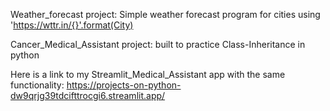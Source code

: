 Weather_forecast project: Simple weather forecast program for cities using  'https://wttr.in/{}'.format(City)






Cancer_Medical_Assistant project: built to practice Class-Inheritance in python



Here is a link to  my Streamlit_Medical_Assistant app with the same functionality: https://projects-on-python-dw9qrjg39tdcifttrocgi6.streamlit.app/
